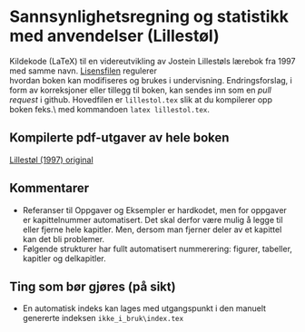 # Sannsynlighetsregning og statistikk med anvendelser (Lillestøl)

Kildekode (LaTeX) til en videreutvikling av Jostein Lillestøls lærebok fra 1997
med samme navn. [Lisensfilen](LICENSE.md) regulerer  
hvordan boken kan modifiseres og brukes i undervisning.
Endringsforslag, i form av korreksjoner eller tillegg til boken, kan sendes
inn som en *pull request* i github. Hovedfilen er `lillestol.tex` slik at du 
kompilerer opp boken feks.\ med kommandoen `latex lillestol.tex`.


## Kompilerte pdf-utgaver av hele boken

<a id="raw-url" href="https://github.com/nsfnost/Lillestol/blob/main/lillestol_1997.pdf">Lillestøl (1997) original</a>


## Kommentarer
* Referanser til Oppgaver og Eksempler er hardkodet, men for oppgaver er kapittelnummer automatisert. Det skal derfor være mulig å legge til eller fjerne hele kapitler. Men, dersom man fjerner deler av et kapittel kan det bli problemer.
* Følgende strukturer har fullt automatisert nummerering: figurer, tabeller, kapitler og delkapitler.

## Ting som bør gjøres (på sikt)
* En automatisk indeks kan lages med utgangspunkt i den manuelt genererte indeksen `ikke_i_bruk\index.tex`
